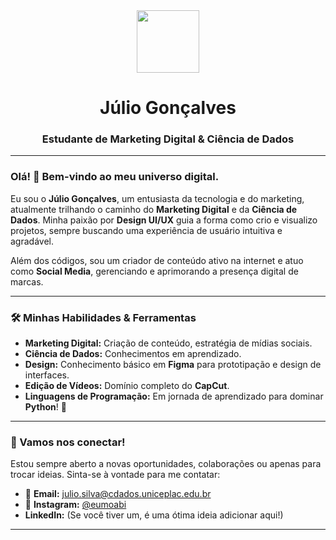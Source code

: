 <div align="center">
  <img src="https://media.giphy.com/media/v1.Y2lkPTc5MGI3NjExMXlqYjBtbWRvbW1sdGNpaW04b2wxdW5yZjZicDNubWRtd24zYnBqMSZlcD12MV9pbnRlcm5hbF9naWZfYnlfaWQmY3Q9Zw/273R17o4u1T07O8uQy/giphy.gif" width="100" />
  <h1>Júlio Gonçalves</h1>
  <h3>Estudante de Marketing Digital & Ciência de Dados</h3>
</div>

---

### Olá! 👋 Bem-vindo ao meu universo digital.

Eu sou o **Júlio Gonçalves**, um entusiasta da tecnologia e do marketing, atualmente trilhando o caminho do **Marketing Digital** e da **Ciência de Dados**. Minha paixão por **Design UI/UX** guia a forma como crio e visualizo projetos, sempre buscando uma experiência de usuário intuitiva e agradável.

Além dos códigos, sou um criador de conteúdo ativo na internet e atuo como **Social Media**, gerenciando e aprimorando a presença digital de marcas.

---

### 🛠️ Minhas Habilidades & Ferramentas

- **Marketing Digital:** Criação de conteúdo, estratégia de mídias sociais.
- **Ciência de Dados:** Conhecimentos em aprendizado.
- **Design:** Conhecimento básico em **Figma** para prototipação e design de interfaces.
- **Edição de Vídeos:** Domínio completo do **CapCut**.
- **Linguagens de Programação:** Em jornada de aprendizado para dominar **Python**! 🐍

---

### 🔗 Vamos nos conectar!

Estou sempre aberto a novas oportunidades, colaborações ou apenas para trocar ideias. Sinta-se à vontade para me contatar:

- 📧 **Email:** julio.silva@cdados.uniceplac.edu.br
- 📸 **Instagram:** [@eumoabi](https://instagram.com/eumoabi)
- **LinkedIn:** (Se você tiver um, é uma ótima ideia adicionar aqui!)

---
